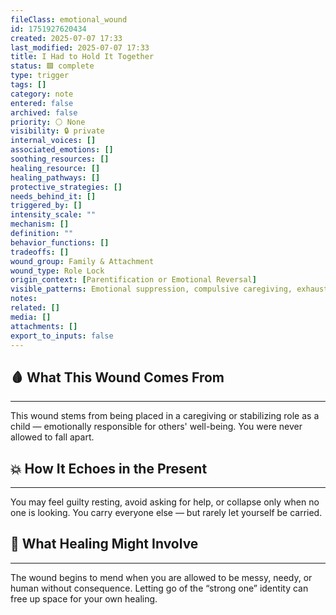 ```yaml
---
fileClass: emotional_wound
id: 1751927620434
created: 2025-07-07 17:33
last_modified: 2025-07-07 17:33
title: I Had to Hold It Together
status: 🟩 complete
type: trigger
tags: []
category: note
entered: false
archived: false
priority: ⚪ None
visibility: 🔒 private
internal_voices: []
associated_emotions: []
soothing_resources: []
healing_resource: []
healing_pathways: []
protective_strategies: []
needs_behind_it: []
triggered_by: []
intensity_scale: ""
mechanism: []
definition: ""
behavior_functions: []
tradeoffs: []
wound_group: Family & Attachment
wound_type: Role Lock
origin_context: [Parentification or Emotional Reversal]
visible_patterns: Emotional suppression, compulsive caregiving, exhaustion, guilt around rest
notes: 
related: []
media: []
attachments: []
export_to_inputs: false
---
```


## 🩸 What This Wound Comes From
---
This wound stems from being placed in a caregiving or stabilizing role as a child — emotionally responsible for others' well-being. You were never allowed to fall apart.

## 💥 How It Echoes in the Present
---
You may feel guilty resting, avoid asking for help, or collapse only when no one is looking. You carry everyone else — but rarely let yourself be carried.

## 🧪 What Healing Might Involve
---
The wound begins to mend when you are allowed to be messy, needy, or human without consequence. Letting go of the “strong one” identity can free up space for your own healing.

